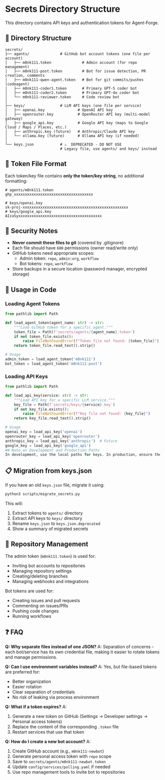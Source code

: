 # Secrets Directory Structure

This directory contains API keys and authentication tokens for Agent-Forge.

## 📁 Directory Structure

```
secrets/
├── agents/              # GitHub bot account tokens (one file per account)
│   ├── m0nk111.token              # Admin account (for repo management)
│   ├── m0nk111-post.token         # Bot for issue detection, PR creation, comments
│   ├── m0nk111-qwen-agent.token   # Bot for git commits/pushes (codeagent)
│   ├── m0nk111-coder1.token       # Primary GPT-5 coder bot
│   ├── m0nk111-coder2.token       # Primary GPT-4o coder bot
│   └── m0nk111-reviewer.token     # Code review bot
│
├── keys/                # LLM API keys (one file per service)
│   ├── openai.key               # OpenAI API key
│   ├── openrouter.key           # OpenRouter API key (multi-model gateway)
│   ├── google_api.key           # Google API key (maps to Google Cloud / Maps / Places, etc.)
│   ├── anthropic.key (future)   # Anthropic/Claude API key
│   └── ollama.key (future)      # Ollama API key (if needed)
│
└── keys.json            # ⚠️  DEPRECATED - DO NOT USE
                         # Legacy file, use agents/ and keys/ instead
```

## 🔑 Token File Format

Each token/key file contains **only the token/key string**, no additional formatting:

```
# agents/m0nk111.token
ghp_xxxxxxxxxxxxxxxxxxxxxxxxxxxxxxxxxxxx

# keys/openai.key
sk-proj-xxxxxxxxxxxxxxxxxxxxxxxxxxxxxxxxxxxxxxxxxxxxxxxx
# keys/google_api.key
AIzaSyxxxxxxxxxxxxxxxxxxxxxxxxxxxxxxxxxxxxxx
```

## 🔐 Security Notes

- **Never commit these files to git** (covered by .gitignore)
- Each file should have `600` permissions (owner read/write only)
- GitHub tokens need appropriate scopes:
  - Admin token: `repo`, `admin:org`, `workflow`
  - Bot tokens: `repo`, `workflow`
- Store backups in a secure location (password manager, encrypted storage)

## 🔧 Usage in Code

### Loading Agent Tokens

```python
from pathlib import Path

def load_agent_token(agent_name: str) -> str:
    """Load GitHub token for a specific agent."""
    token_file = Path(f'secrets/agents/{agent_name}.token')
    if not token_file.exists():
        raise FileNotFoundError(f"Token file not found: {token_file}")
    return token_file.read_text().strip()

# Usage
admin_token = load_agent_token('m0nk111')
bot_token = load_agent_token('m0nk111-post')
```

### Loading API Keys

```python
from pathlib import Path

def load_api_key(service: str) -> str:
    """Load API key for a specific LLM service."""
    key_file = Path(f'secrets/keys/{service}.key')
    if not key_file.exists():
        raise FileNotFoundError(f"Key file not found: {key_file}")
    return key_file.read_text().strip()

# Usage
openai_key = load_api_key('openai')
openrouter_key = load_api_key('openrouter')
anthropic_key = load_api_key('anthropic')  # Future
google_key = load_api_key('google_api')
## Note on Development and Production Paths
In development, use the local paths for keys. In production, ensure the keys are securely managed and accessed.
```

## 📋 Migration from keys.json

If you have an old `keys.json` file, migrate it using:

```bash
python3 scripts/migrate_secrets.py
```

This will:
1. Extract tokens to `agents/` directory
2. Extract API keys to `keys/` directory
3. Rename `keys.json` to `keys.json.deprecated`
4. Show a summary of migrated secrets

## 🎯 Repository Management

The admin token (`m0nk111.token`) is used for:
- Inviting bot accounts to repositories
- Managing repository settings
- Creating/deleting branches
- Managing webhooks and integrations

Bot tokens are used for:
- Creating issues and pull requests
- Commenting on issues/PRs
- Pushing code changes
- Running workflows

## ❓ FAQ

**Q: Why separate files instead of one JSON?**
A: Separation of concerns - each bot/service has its own credential file, making it easier to rotate tokens and manage permissions.

**Q: Can I use environment variables instead?**
A: Yes, but file-based tokens are preferred for:
- Better organization
- Easier rotation
- Clear separation of credentials
- No risk of leaking via process environment

**Q: What if a token expires?**
A: 
1. Generate a new token on GitHub (Settings → Developer settings → Personal access tokens)
2. Replace the content of the corresponding `.token` file
3. Restart services that use that token

**Q: How do I create a new bot account?**
A:
1. Create GitHub account (e.g., `m0nk111-newbot`)
2. Generate personal access token with `repo` scope
3. Save to `secrets/agents/m0nk111-newbot.token`
4. Update `config/services/polling.yaml` if needed
5. Use repo management tools to invite bot to repositories
